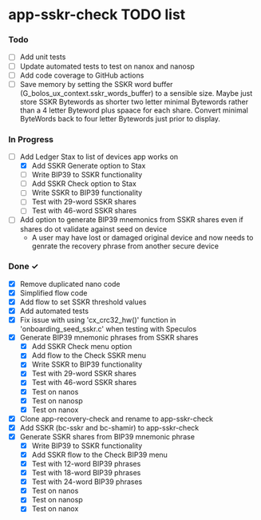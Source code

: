 # app-sskr-check TODO list

### Todo

- [ ] Add unit tests
- [ ] Update automated tests to test on nanox and nanosp
- [ ] Add code coverage to GitHub actions
- [ ] Save memory by setting the SSKR word buffer (G_bolos_ux_context.sskr_words_buffer) to a sensible size. Maybe just store SSKR Bytewords as shorter two letter minimal Bytewords rather than a 4 letter Byteword plus spaace for each share. Convert minimal ByteWords back to four letter Bytewords just prior to display.

### In Progress

- [ ] Add Ledger Stax to list of devices app works on
  - [x] Add SSKR Generate option to Stax
  - [ ] Write BIP39 to SSKR functionality
  - [ ] Add SSKR Check option to Stax
  - [ ] Write SSKR to BIP39 functionality
  - [ ] Test with 29-word SSKR shares
  - [ ] Test with 46-word SSKR shares
- [ ] Add option to generate BIP39 mnemonics from SSKR shares even if shares do ot validate against seed on device
  - A user may have lost or damaged original device and now needs to genrate the recovery phrase from another secure device

### Done ✓

- [x] Remove duplicated nano code
- [x] Simplified flow code
- [x] Add flow to set SSKR threshold values
- [x] Add automated tests
- [x] Fix issue with using 'cx_crc32_hw()' function in 'onboarding_seed_sskr.c' when testing with Speculos
- [x] Generate BIP39 mnemonic phrases from SSKR shares
  - [x] Add SSKR Check menu option
  - [x] Add flow to the Check SSKR menu
  - [x] Write SSKR to BIP39 functionality
  - [x] Test with 29-word SSKR shares
  - [x] Test with 46-word SSKR shares
  - [x] Test on nanos
  - [x] Test on nanosp
  - [x] Test on nanox
- [x] Clone app-recovery-check and rename to app-sskr-check
- [x] Add SSKR (bc-sskr and bc-shamir) to app-sskr-check
- [x] Generate SSKR shares from BIP39 mnemonic phrase
  - [x] Write BIP39 to SSKR functionality
  - [x] Add SSKR flow to the Check BIP39 menu
  - [x] Test with 12-word BIP39 phrases
  - [x] Test with 18-word BIP39 phrases
  - [x] Test with 24-word BIP39 phrases
  - [x] Test on nanos
  - [x] Test on nanosp
  - [x] Test on nanox

